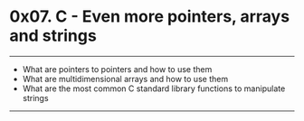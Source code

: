 # 0x07. C - Even more pointers, arrays and strings
---
- What are pointers to pointers and how to use them
- What are multidimensional arrays and how to use them
- What are the most common C standard library functions to manipulate strings
---
